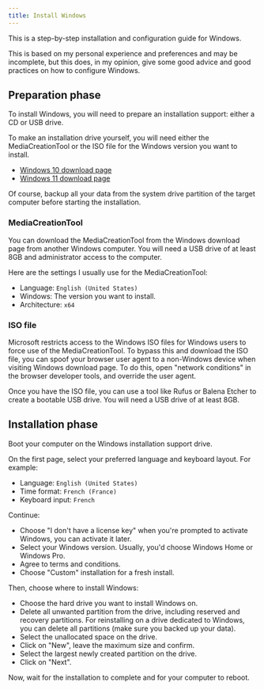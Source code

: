 ```yaml
---
title: Install Windows
---
```


This is a step-by-step installation and configuration guide for Windows.

This is based on my personal experience and preferences and may be incomplete,
but this does, in my opinion, give some good advice and good practices on how to configure Windows.


## Preparation phase

To install Windows, you will need to prepare an installation support: either a CD or USB drive.

To make an installation drive yourself, you will need either the MediaCreationTool
or the ISO file for the Windows version you want to install.

- [Windows 10 download page](https://www.microsoft.com/en-us/software-download/windows10)
- [Windows 11 download page](https://www.microsoft.com/en-us/software-download/windows11)

Of course, backup all your data from the system drive partition of the target computer before starting the installation.

### MediaCreationTool

You can download the MediaCreationTool from the Windows download page from another Windows computer.
You will need a USB drive of at least 8GB and administrator access to the computer.

Here are the settings I usually use for the MediaCreationTool:
- Language: `English (United States)`
- Windows: The version you want to install.
- Architecture: `x64`

### ISO file

Microsoft restricts access to the Windows ISO files for Windows users to force use of the MediaCreationTool.
To bypass this and download the ISO file, you can spoof your browser user agent to a non-Windows device when visiting Windows download page. To do this, open "network conditions" in the browser developer tools, and override the user agent.

Once you have the ISO file, you can use a tool like Rufus or Balena Etcher to create a bootable USB drive.
You will need a USB drive of at least 8GB.


## Installation phase

Boot your computer on the Windows installation support drive.

On the first page, select your preferred language and keyboard layout. For example:

- Language: `English (United States)`
- Time format: `French (France)`
- Keyboard input: `French`

Continue:

- Choose "I don't have a license key" when you're prompted to activate Windows, you can activate it later.
- Select your Windows version. Usually, you'd choose Windows Home or Windows Pro.
- Agree to terms and conditions.
- Choose "Custom" installation for a fresh install.

Then, choose where to install Windows:

- Choose the hard drive you want to install Windows on.
- Delete all unwanted partition from the drive, including reserved and recovery partitions.
  For reinstalling on a drive dedicated to Windows, you can delete all partitions (make sure you backed up your data).
- Select the unallocated space on the drive.
- Click on "New", leave the maximum size and confirm.
- Select the largest newly created partition on the drive.
- Click on "Next".

Now, wait for the installation to complete and for your computer to reboot.
